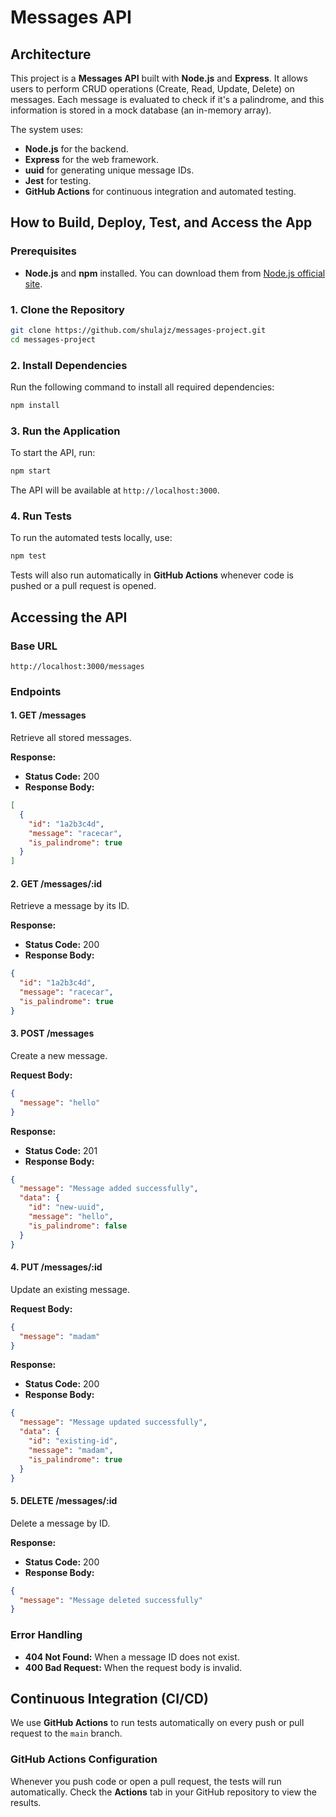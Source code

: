# Messages API

## Architecture

This project is a **Messages API** built with **Node.js** and **Express**. It allows users to perform CRUD operations (Create, Read, Update, Delete) on messages. Each message is evaluated to check if it's a palindrome, and this information is stored in a mock database (an in-memory array).

The system uses:

- **Node.js** for the backend.
- **Express** for the web framework.
- **uuid** for generating unique message IDs.
- **Jest** for testing.
- **GitHub Actions** for continuous integration and automated testing.

## How to Build, Deploy, Test, and Access the App

### Prerequisites

- **Node.js** and **npm** installed. You can download them from [Node.js official site](https://nodejs.org/).

### 1. Clone the Repository

```bash
git clone https://github.com/shulajz/messages-project.git
cd messages-project
```

### 2. Install Dependencies

Run the following command to install all required dependencies:

```bash
npm install
```

### 3. Run the Application

To start the API, run:

```bash
npm start
```

The API will be available at `http://localhost:3000`.

### 4. Run Tests

To run the automated tests locally, use:

```bash
npm test
```

Tests will also run automatically in **GitHub Actions** whenever code is pushed or a pull request is opened.

## Accessing the API

### Base URL

```
http://localhost:3000/messages
```

### Endpoints

#### 1. **GET /messages**

Retrieve all stored messages.

**Response:**

- **Status Code:** 200
- **Response Body:**

```json
[
  {
    "id": "1a2b3c4d",
    "message": "racecar",
    "is_palindrome": true
  }
]
```

#### 2. **GET /messages/:id**

Retrieve a message by its ID.

**Response:**

- **Status Code:** 200
- **Response Body:**

```json
{
  "id": "1a2b3c4d",
  "message": "racecar",
  "is_palindrome": true
}
```

#### 3. **POST /messages**

Create a new message.

**Request Body:**

```json
{
  "message": "hello"
}
```

**Response:**

- **Status Code:** 201
- **Response Body:**

```json
{
  "message": "Message added successfully",
  "data": {
    "id": "new-uuid",
    "message": "hello",
    "is_palindrome": false
  }
}
```

#### 4. **PUT /messages/:id**

Update an existing message.

**Request Body:**

```json
{
  "message": "madam"
}
```

**Response:**

- **Status Code:** 200
- **Response Body:**

```json
{
  "message": "Message updated successfully",
  "data": {
    "id": "existing-id",
    "message": "madam",
    "is_palindrome": true
  }
}
```

#### 5. **DELETE /messages/:id**

Delete a message by ID.

**Response:**

- **Status Code:** 200
- **Response Body:**

```json
{
  "message": "Message deleted successfully"
}
```

### Error Handling

- **404 Not Found:** When a message ID does not exist.
- **400 Bad Request:** When the request body is invalid.

## Continuous Integration (CI/CD)

We use **GitHub Actions** to run tests automatically on every push or pull request to the `main` branch.

### GitHub Actions Configuration

Whenever you push code or open a pull request, the tests will run automatically. Check the **Actions** tab in your GitHub repository to view the results.
